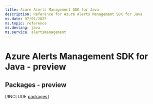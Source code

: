 ```yaml
---
title: Azure Alerts Management SDK for Java
description: Reference for Azure Alerts Management SDK for Java
ms.date: 07/01/2025
ms.topic: reference
ms.devlang: java
ms.service: alertsmanagement
---
```

# Azure Alerts Management SDK for Java - preview
## Packages - preview
[!INCLUDE [packages](alerts-management-index.md)]